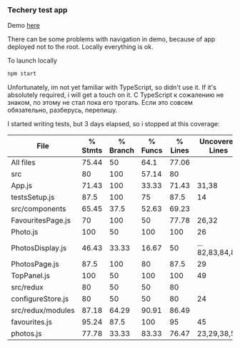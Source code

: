 ### Techery test app

Demo [here](https://psakalo.github.io/techery_app/)

There can be some problems with navigation in demo, because of app deployed not to the root. Locally everything is ok.

To launch locally
```sh
npm start
```

Unfortunately, im not yet familiar with TypeScript, so didn't use it. If it's absolutely required, i will get a touch on it.
С TypeScript к сожалению не знаком, по этому не стал пока его трогать. Если это совсем обязательно, разберусь, перепишу.

I started writing tests, but 3 days elapsed, so i stopped at this coverage:

File                |  % Stmts | % Branch |  % Funcs |  % Lines |Uncovered Lines |
--------------------|----------|----------|----------|----------|----------------|
All files           |    75.44 |       50 |     64.1 |    77.06 |                |
 src                |       80 |      100 |    57.14 |       80 |                |
  App.js            |    71.43 |      100 |    33.33 |    71.43 |          31,38 |
  testsSetup.js     |     87.5 |      100 |       75 |     87.5 |             14 |
 src/components     |    65.45 |     37.5 |    52.63 |    69.23 |                |
  FavouritesPage.js |       70 |      100 |       50 |    77.78 |          26,32 |
  Photo.js          |      100 |       50 |      100 |      100 |             26 |
  PhotosDisplay.js  |    46.43 |    33.33 |    16.67 |       50 |... 82,83,84,86 |
  PhotosPage.js     |     87.5 |      100 |       80 |     87.5 |             29 |
  TopPanel.js       |      100 |       50 |      100 |      100 |             49 |
 src/redux          |       80 |       50 |       50 |       80 |                |
  configureStore.js |       80 |       50 |       50 |       80 |             24 |
 src/redux/modules  |    87.18 |    64.29 |    90.91 |    86.49 |                |
  favourites.js     |    95.24 |     87.5 |      100 |       95 |             45 |
  photos.js         |    77.78 |    33.33 |    83.33 |    76.47 |    23,29,38,59 |
